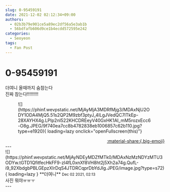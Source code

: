 ```yaml
---
slug: 0-95459191
date: 2021-12-02 02:12:34+09:00
authors:
  - 02b3b79e901ce5a89ec2df56a5e3ab1b
  - 56bdfafb606d9ce1b4ecdd572595e242
categories:
  - Seoyeon
tags:
  - Fan Post
---
```


# 0-95459191

<div class="post-container" markdown="1">
<div class="content-container md-sidebar__scrollwrap" markdown="1">

더여니 올때까지 숨참는다<br>진짜 참는다!!!!!!!!!
<figure markdown="1">
![](https://phinf.wevpstatic.net/MjAyMjA3MDRfMjg3/MDAxNjU2ODY1ODA4MjQ5.51s2QP2M9zbf3ptyJ_4ILgJVedQC7lTkEp-28XAYHX4g.LPIp2nl522KHCDREeyV40GxHK1AI_mM5rozxEcc6-O8g.JPEG/9f740ea7cc8b4782838eb1006857c62b110.jpg?type=e1920){ loading=lazy onclick="openFullscreen(this)"}
</figure>


</div>
</div>

<div style="text-align: right;" markdown="1">
<a href="https://weverse.io/fromis9/fanpost/0-95459191" style="text-align: right;">:material-share:{.big-emoji}</a>
</div>
---

<div class="comments-container md-sidebar__scrollwrap" markdown="1">
<div class="comment" markdown="1">
<div class='id-container' markdown="1">
![](https://phinf.wevpstatic.net/MjAyNDEyMDZfMTk0/MDAxNzMzNDYzMTU3ODYw.tGTD1QfitfecHkFF9-zI4fL0xnXf8VH8ht2j5Xh2a74g.QufL-i9_92XbdgbPBLGEpzXIrDqS4JTDRCqprDbYdJIg.JPEG/image.jpg?type=s72){ loading=lazy }
**<span class="artist">더여니</span>** <small>Dec 02 2021, 02:13</small><br>
</div>
<div class='comment-body' markdown="1">
사진 뭐야ㅠㅠㅜ
</div>
</div>
</div>
---
